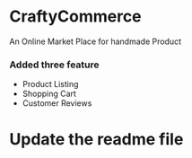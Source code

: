 # CraftyCommerce
An Online Market Place for handmade Product

### Added three feature
 - Product Listing
 - Shopping Cart
 - Customer Reviews
# Update the readme file
